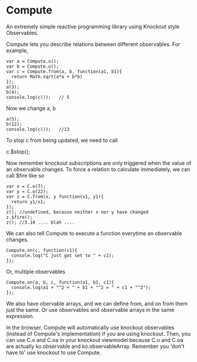 # Compute
An extremely simple reactive programming library using Knockout style Observables.

Compute lets you describe relations between different observables. For example,

    var a = Compute.o();
    var b = Compute.o();
    var c = Compute.from(a, b, function(a1, b1){
      return Math.sqrt(a*a + b*b)
    });
    a(3);
    b(4);
    console.log(c());   // 5

Now we change a, b

    a(5);
    b(12);
    console.log(c());   //13


To stop c from being updated, we need to call

   c.$stop();


Now remember knockout subscriptions are only triggered when the value of an observable changes. To force a relation to calculate immediately, we can call $fire like so

    var x = C.o(7);
    var y = C.o(22);
    var z = C.from(x, y function(x1, y1){
      return y1/x1;
    });
    z(); //undefined, because neither x nor y have changed
    z.$fire();
    z(); //3.14 .... blah ....

We can also tell Compute to execute a function everytime an observable changes.

    Compute.on(c, function(c1){
      console.log("C just got set to " + c1);
    });

Or, multiple observables

    Compute.on(a, b, c, function(a1, b1, c1){
      console.log(a1 + "^2 + " + b1 + "^2 = " + c1 + "^2");
    });

We also have obervable arrays, and we can define from, and on from them just the same. Or use observables and observable arrays in the same expression.

In the browser, Compute will automatically use knockout observables (instead of Compute's implementation) if you are using knockout. Then, you can use C.o and C.oa in your knockout viewmodel because C.o and C.oa are actually ko.observable and ko.observableArray.
Remember you 'don't have to' use knockout to use Compute.
